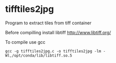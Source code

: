 # tifftiles2jpg
Program to extract tiles from tiff container

Before compilling install libtiff http://www.libtiff.org/

To compile use gcc
```
gcc -g tifftiles2jpg.c -o tifftiles2jpg -lm -Wl,/opt/conda/lib/libtiff.so.5
```
